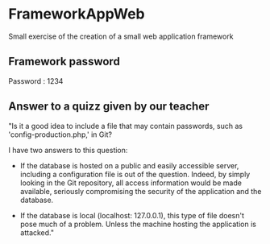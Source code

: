 # FrameworkAppWeb

Small exercise of the creation of a small web application framework

## Framework password
Password :
1234

## Answer to a quizz given by our teacher
"Is it a good idea to include a file that may contain passwords, such as 'config-production.php,' in Git?

I have two answers to this question:

- If the database is hosted on a public and easily accessible server, including a configuration file is out of the question. Indeed, by simply looking in the Git repository, all access information would be made available, seriously compromising the security of the application and the database.

- If the database is local (localhost: 127.0.0.1), this type of file doesn't pose much of a problem. Unless the machine hosting the application is attacked."
